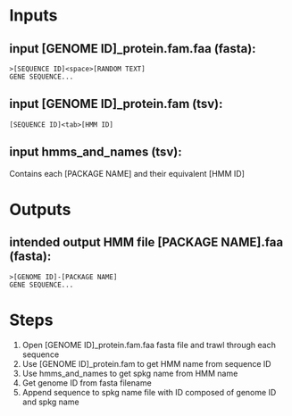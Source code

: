 # Inputs
## input [GENOME ID]_protein.fam.faa (fasta):
```
>[SEQUENCE ID]<space>[RANDOM TEXT]
GENE SEQUENCE...
```

## input [GENOME ID]_protein.fam (tsv):
```
[SEQUENCE ID]<tab>[HMM ID]
```

## input hmms_and_names (tsv):
Contains each [PACKAGE NAME] and their equivalent [HMM ID]

# Outputs
## intended output HMM file [PACKAGE NAME].faa (fasta):
```
>[GENOME ID]-[PACKAGE NAME]
GENE SEQUENCE...
```

# Steps
1. Open [GENOME ID]_protein.fam.faa fasta file and trawl through each sequence
1. Use [GENOME ID]_protein.fam to get HMM name from sequence ID
1. Use hmms_and_names to get spkg name from HMM name
1. Get genome ID from fasta filename
1. Append sequence to spkg name file with ID composed of genome ID and spkg name

